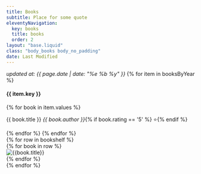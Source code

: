 ```yaml
---
title: Books
subtitle: Place for some quote
eleventyNavigation:
  key: books
  title: books
  order: 2
layout: "base.liquid"
class: "body_books body_no_padding"
date: Last Modified
---
```


<div class="hstack">
  <div class="col padding">
    <i>updated at: {{ page.date | date: "%e %b %y" }}</i>
    {% for item in booksByYear %}
    <h4>{{ item.key }}</h4>
    {% for book in item.values %}
    <p>{{ book.title }} <i class="book-author">{{ book.author }}</i>{% if book.rating == '5' %} ⭐️{% endif %}</p>
    {% endfor %}
    {% endfor %}
  </div>

  <div class="col padding">
    <div class="books-container">{% for row in bookshelf %}
      <div class="books-row-polka"></div>
      <div class="books-row-left"></div>
      <div class="books-row-right"></div>
      <div class="books-row-background"></div>
      <div class="books-row-corner-left-bottom"></div>
      <div class="books-row-corner-right-bottom"></div>
      <div class="books-row">{% for book in row %}
      <div class="books-item-container">
      <img src="/images/books/{{book.image}}" alt="{{book.title}}" style="height: calc({{book.height}} * 300px / 10)" class="books-item" />
      </div>{% endfor %}</div>{% endfor %}
    </div>
  </div>
</div>

